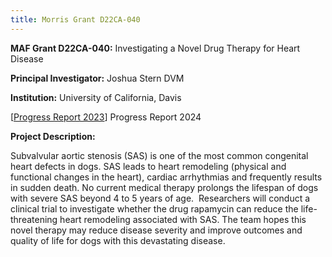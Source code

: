 ```yaml
---
title: Morris Grant D22CA-040
---
```

**MAF Grant D22CA-040:** Investigating a Novel Drug Therapy for Heart Disease

**Principal Investigator:** Joshua Stern DVM

**Institution:** University of California, Davis

[[Progress Report 2023](/files/d22ca040progressreport.pdf)] Progress Report 2024

**Project Description:** 

Subvalvular aortic stenosis (SAS) is one of the most common congenital heart defects in dogs. SAS leads to heart remodeling (physical and functional changes in the heart), cardiac arrhythmias and frequently results in sudden death. No current medical therapy prolongs the lifespan of dogs with severe SAS beyond 4 to 5 years of age.  Researchers will conduct a clinical trial to investigate whether the drug rapamycin can reduce the life-threatening heart remodeling associated with SAS. The team hopes this novel therapy may reduce disease severity and improve outcomes and quality of life for dogs with this devastating disease.